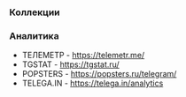 ### Коллекции

### Аналитика

- ТЕЛЕМЕТР - https://telemetr.me/
- TGSTAT - https://tgstat.ru/
- POPSTERS - https://popsters.ru/telegram/
- TELEGA.IN - https://telega.in/analytics